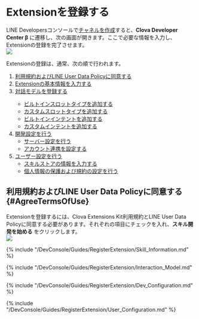 # Extensionを登録する

LINE Developersコンソールで[チャネルを作成](/DevConsole/Guides/Create_Channel.md)すると、**Clova Developer Center β** に遷移し、次の画面が開きます。ここで必要な情報を入力し、Extensionの登録を完了させます。  
![](/DevConsole/Assets/Images/DevConsole-New_Extension.png)

Extensionの登録は、通常、次の順で行われます。

<ol>
  <li><a href="#AgreeTermsOfUse">利用規約およびLINE User Data Policyに同意する</a></li>
  <li><a href="#InputSkillInfo">Extensionの基本情報を入力する</a></li>
  <li><a href="#RegisterInteractionModel">対話モデルを登録する</a></li>
    <ul>
      <li><a href="#AddBuiltinSlotType">ビルトインスロットタイプを追加する</a></li>
      <li><a href="#AddCustomSlotType">カスタムスロットタイプを追加する</a></li>
      <li><a href="#AddBuiltinIntent">ビルトインインテントを追加する</a></li>
      <li><a href="#AddCustomIntent">カスタムインテントを追加する</a></li>
    </ul>
  <li><a href="#SetDevConfiguration">開発設定を行う</a>
    <ul>
      <li><a href="#SetServerConnection">サーバー設定を行う</a></li>
      <li><a href="#SetAccountLinking">アカウント連携を設定する</a></li>
    </ul>
  </li>
  <li><a href="#SetUserConfiguration">ユーザー設定を行う</a>
    <ul>
      <li><a href="#InputSkillStoreInfo">スキルストアの情報を入力する</a></li>
      <li><a href="#InputComplianceInfo">個人情報の保護および規約の設定を行う</a></li>
    </ul>
  </li>
</ol>

## 利用規約およびLINE User Data Policyに同意する {#AgreeTermsOfUse}

Extensionを登録するには、Clova Extensions Kit利用規約とLINE User Data Policyに同意する必要があります。それぞれの項目にチェックを入れ、**スキル開発を始める** をクリックします。  
![](/DevConsole/Assets/Images/DevConsole-Agree_Terms_of_Use_and_Collecting_Personal_Info.png)

{% include "/DevConsole/Guides/RegisterExtension/Skill_Information.md" %}

{% include "/DevConsole/Guides/RegisterExtension/Interaction_Model.md" %}

{% include "/DevConsole/Guides/RegisterExtension/Dev_Configuration.md" %}

{% include "/DevConsole/Guides/RegisterExtension/User_Configuration.md" %}
